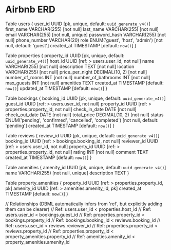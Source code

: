 # Airbnb ERD

Table users {
  user_id UUID [pk, unique, default: `uuid_generate_v4()`]
  first_name VARCHAR(255) [not null]
  last_name VARCHAR(255) [not null]
  email VARCHAR(255) [not null, unique]
  password_hash VARCHAR(255) [not null]
  phone_number VARCHAR(20)
  role ENUM('guest', 'host', 'admin') [not null, default: 'guest']
  created_at TIMESTAMP [default: `now()`]
}

Table properties {
  property_id UUID [pk, unique, default: `uuid_generate_v4()`]
  host_id UUID [ref: > users.user_id, not null]
  name VARCHAR(255) [not null]
  description TEXT [not null]
  location VARCHAR(255) [not null]
  price_per_night DECIMAL(10, 2) [not null]
  number_of_rooms INT [not null]
  number_of_bathrooms INT [not null]
  max_guests INT [not null]
  amenities TEXT
  created_at TIMESTAMP [default: `now()`]
  updated_at TIMESTAMP [default: `now()`]
}

Table bookings {
  booking_id UUID [pk, unique, default: `uuid_generate_v4()`]
  guest_id UUID [ref: > users.user_id, not null]
  property_id UUID [ref: > properties.property_id, not null]
  check_in_date DATE [not null]
  check_out_date DATE [not null]
  total_price DECIMAL(10, 2) [not null]
  status ENUM('pending', 'confirmed', 'cancelled', 'completed') [not null, default: 'pending']
  created_at TIMESTAMP [default: `now()`]
}

Table reviews {
  review_id UUID [pk, unique, default: `uuid_generate_v4()`]
  booking_id UUID [ref: > bookings.booking_id, not null]
  reviewer_id UUID [ref: > users.user_id, not null]
  property_id UUID [ref: > properties.property_id, not null]
  rating INT [not null]
  comment TEXT
  created_at TIMESTAMP [default: `now()`]
}

Table amenities {
  amenity_id UUID [pk, unique, default: `uuid_generate_v4()`]
  name VARCHAR(255) [not null, unique]
  description TEXT
}

Table property_amenities {
  property_id UUID [ref: > properties.property_id, pk]
  amenity_id UUID [ref: > amenities.amenity_id, pk]
  created_at TIMESTAMP [default: `now()`]
}

// Relationships (DBML automatically infers from 'ref', but explicitly adding them can be clearer)
// Ref: users.user_id < properties.host_id
// Ref: users.user_id < bookings.guest_id
// Ref: properties.property_id < bookings.property_id
// Ref: bookings.booking_id < reviews.booking_id
// Ref: users.user_id < reviews.reviewer_id
// Ref: properties.property_id < reviews.property_id
// Ref: properties.property_id < property_amenities.property_id
// Ref: amenities.amenity_id < property_amenities.amenity_id
